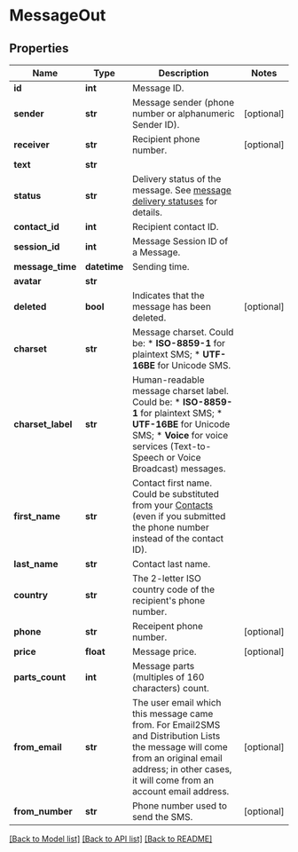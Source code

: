 # MessageOut

## Properties
Name | Type | Description | Notes
------------ | ------------- | ------------- | -------------
**id** | **int** | Message ID. | 
**sender** | **str** | Message sender (phone number or alphanumeric Sender ID). | [optional] 
**receiver** | **str** | Recipient phone number. | [optional] 
**text** | **str** |  | 
**status** | **str** | Delivery status of the message. See [message delivery statuses](http://docs.textmagictesting.com/#section/Delivery-status-codes) for details.  | 
**contact_id** | **int** | Recipient contact ID. | 
**session_id** | **int** | Message Session ID of a Message. | 
**message_time** | **datetime** | Sending time. | 
**avatar** | **str** |  | 
**deleted** | **bool** | Indicates that the message has been deleted. | [optional] 
**charset** | **str** | Message charset. Could be: *   **ISO-8859-1** for plaintext SMS; *   **UTF-16BE** for Unicode SMS.  | 
**charset_label** | **str** | Human-readable message charset label. Could be: *   **ISO-8859-1** for plaintext SMS; *   **UTF-16BE** for Unicode SMS; *   **Voice** for voice services (Text-to-Speech or Voice Broadcast) messages.  | 
**first_name** | **str** | Contact first name. Could be substituted from your [Contacts](http://docs.textmagictesting.com/#tag/Contacts) (even if you submitted the phone number instead of the contact ID).  | 
**last_name** | **str** | Contact last name. | 
**country** | **str** | The 2-letter ISO country code of the recipient&#39;s phone number.  | 
**phone** | **str** | Receipent phone number. | [optional] 
**price** | **float** | Message price. | [optional] 
**parts_count** | **int** | Message parts (multiples of 160 characters) count. | 
**from_email** | **str** | The user email which this message came from. For Email2SMS and Distribution Lists the message will come from an original email address; in other cases, it will come from an account email address. | [optional] 
**from_number** | **str** | Phone number used to send the SMS. | [optional] 

[[Back to Model list]](../README.md#documentation-for-models) [[Back to API list]](../README.md#documentation-for-api-endpoints) [[Back to README]](../README.md)


